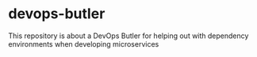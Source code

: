 # devops-butler
This repository is about a DevOps Butler for helping out with dependency environments when developing microservices
